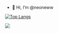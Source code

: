 - 👋 Hi, I’m @neoneww

[![Top Langs](https://github-readme-stats.vercel.app/api/top-langs/?username=neoneww)](https://github.com/neoneww/github-readme-stats)


![](https://komarev.com/ghpvc/?username=neoneww)
<!---
neoneww/neoneww is a ✨ special ✨ repository because its `README.md` (this file) appears on your GitHub profile.
You can click the Preview link to take a look at your changes.
- 👀 I’m interested in ...
- 🌱 I’m currently learning ...
- 📫 How to reach me ...
--->
